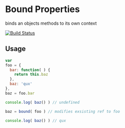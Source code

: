 # Bound Properties

binds an objects methods to its own context

[![Build Status](https://travis-ci.org/jcblw/bound-properties.svg?branch=master)](https://travis-ci.org/jcblw/bound-properties)

## Usage

```javascript
var 
foo = { 
  bar: function( ) {
    return this.baz
  },
  baz: 'qux'
},
baz = foo.bar

console.log( baz() ) // undefined

baz = bound( foo ) // modifies exsisting ref to foo

console.log( baz() ) // qux
```
